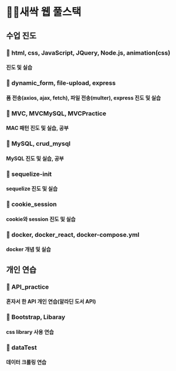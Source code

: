 # 👩‍💻새싹 웹 풀스택

## 수업 진도 
### 📖 html, css, JavaScript, JQuery, Node.js, animation(css)
#### 진도 및 실습

### 📖 dynamic_form, file-upload, express
#### 폼 전송(axios, ajax, fetch), 파일 전송(multer), express 진도 및 실습

### 📖 MVC, MVCMySQL, MVCPractice
#### MAC 패턴 진도 및 실습, 공부

### 📖 MySQL, crud_mysql
#### MySQL 진도 및 실습, 공부

### 📖 sequelize-init 
#### sequelize 진도 및 실습

### 📖 cookie_session
#### cookie와 session 진도 및 실습

### 📖 docker, docker_react, docker-compose.yml
#### docker 개념 및 실습

## 개인 연습
### 📖 API_practice
#### 혼자서 한 API 개인 연습(알라딘 도서 API)

### 📖 Bootstrap, Libaray
#### css library 사용 연습

### 📖 dataTest 
#### 데이터 크롤링 연습



